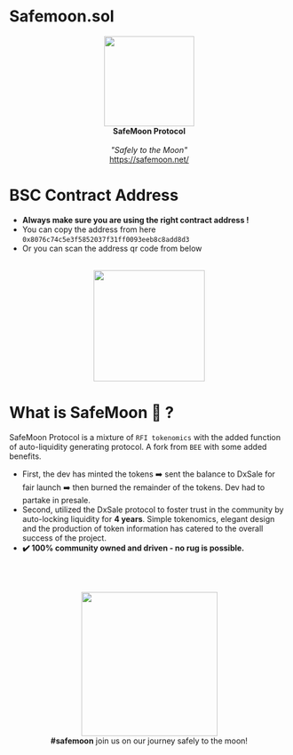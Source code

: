 # Safemoon.sol

<p align="center">
    <img src="https://safemoon.net/public/img/LogoAnim.gif" width="162" height="162">
        <br />
        <b>SafeMoon Protocol</b>
        <br />
        <br />
        <em>"Safely to the Moon"</em>
        <br />
    <a href ="https://safemoon.net/" target="_blank">https://safemoon.net/</a>
 </p>

# BSC Contract Address

* **Always make sure you are using the right contract address !**
* You can copy the address from here `0x8076c74c5e3f5852037f31ff0093eeb8c8add8d3`
* Or you can scan the address qr code from below

<p align="center">
    <br />
    <img src="https://i.imgur.com/nltFc06.png" width="200" height="200">
</p>


# What is SafeMoon 🌚 ?

SafeMoon Protocol is a mixture of `RFI tokenomics` with the added function of auto-liquidity generating protocol. A fork from `BEE` with some added benefits.

* First, the dev has minted the tokens ➡️ sent the balance to DxSale for fair launch ➡️ then burned the remainder of the tokens. Dev had to partake in presale.
* Second, utilized the DxSale protocol to foster trust in the community by auto-locking liquidity for **4 years**.
Simple tokenomics, elegant design and the production of token information has catered to the overall success of the project.
* **✔️ 100% community owned and driven - no rug is possible.**


<p align="center">
    <br /><br /><br />
    <img src="https://safemoon.net/public/img/spaceman.png" width="245" height="259">
    <br /><b>#safemoon</b> join us on our journey safely to the moon!
 </p>